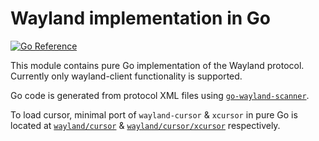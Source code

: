 # Wayland implementation in Go

[![Go Reference](https://pkg.go.dev/badge/github.com/hempflower/go-wayland/wayland.svg)](https://pkg.go.dev/github.com/hempflower/go-wayland/wayland)

This module contains pure Go implementation of the Wayland protocol.
Currently only wayland-client functionality is supported.

Go code is generated from protocol XML files using
[`go-wayland-scanner`](cmd/go-wayland-scanner/scanner.go).

To load cursor, minimal port of `wayland-cursor` & `xcursor` in pure Go
is located at [`wayland/cursor`](wayland/cursor) & [`wayland/cursor/xcursor`](wayland/cursor/xcursor)
respectively.
